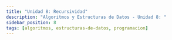 ```yaml
---
title: "Unidad 8: Recursividad"
description: "Algoritmos y Estructuras de Datos - Unidad 8: "
sidebar_position: 8
tags: [algoritmos, estructuras-de-datos, programacion]
---
```

